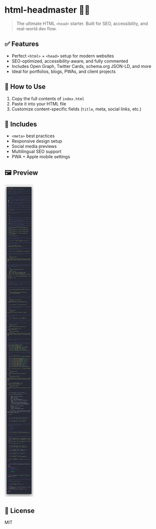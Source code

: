 # html-headmaster 🧠🔧

> The ultimate HTML `<head>` starter. Built for SEO, accessibility, and real-world dev flow.

## ✅ Features

- Perfect `<html>` + `<head>` setup for modern websites
- SEO-optimized, accessibility-aware, and fully commented
- Includes Open Graph, Twitter Cards, schema.org JSON-LD, and more
- Ideal for portfolios, blogs, PWAs, and client projects

## 🚀 How to Use

1. Copy the full contents of `index.html`
2. Paste it into your HTML file
3. Customize content-specific fields (`title`, meta, social links, etc.)

## 🧩 Includes

- `<meta>` best practices
- Responsive design setup
- Social media previews
- Multilingual SEO support
- PWA + Apple mobile settings

## 🖼 Preview

![Preview of html-headmaster snippet](./preview.png)

## 📝 License

MIT

